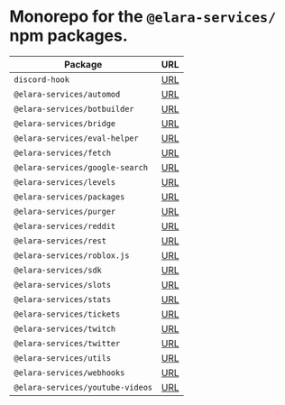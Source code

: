 # Monorepo for the `@elara-services/` npm packages.

| Package | URL |
| ------- | ------ |
| `discord-hook` |[URL](https://www.npmjs.com/package/discord-hook)  |
| `@elara-services/automod` | [URL](https://www.npmjs.com/package/@elara-services/automod) |
| `@elara-services/botbuilder` | [URL](https://www.npmjs.com/package/@elara-services/botbuilder) |
| `@elara-services/bridge` | [URL](https://www.npmjs.com/package/@elara-services/bridge) |
| `@elara-services/eval-helper` | [URL](https://www.npmjs.com/package/@elara-services/eval-helper) |
| `@elara-services/fetch` | [URL](https://www.npmjs.com/package/@elara-services/fetch) |
| `@elara-services/google-search` | [URL](https://www.npmjs.com/package/@elara-services/google-search) |
| `@elara-services/levels` | [URL](https://www.npmjs.com/package/@elara-services/levels) |
| `@elara-services/packages` | [URL](https://www.npmjs.com/package/@elara-services/packages) |
| `@elara-services/purger` | [URL](https://www.npmjs.com/package/@elara-services/purger) |
| `@elara-services/reddit` | [URL](https://www.npmjs.com/package/@elara-services/reddit) |
| `@elara-services/rest` | [URL](https://www.npmjs.com/package/@elara-services/rest) |
| `@elara-services/roblox.js` | [URL](https://www.npmjs.com/package/@elara-services/roblox.js) |
| `@elara-services/sdk` | [URL](https://www.npmjs.com/package/@elara-services/sdk) |
| `@elara-services/slots` | [URL](https://www.npmjs.com/package/@elara-services/slots) |
| `@elara-services/stats` | [URL](https://www.npmjs.com/package/@elara-services/stats) |
| `@elara-services/tickets` | [URL](https://www.npmjs.com/package/@elara-services/tickets) |
| `@elara-services/twitch` | [URL](https://www.npmjs.com/package/@elara-services/twitch) |
| `@elara-services/twitter` | [URL](https://www.npmjs.com/package/@elara-services/twitter) |
| `@elara-services/utils` | [URL](https://www.npmjs.com/package/@elara-services/utils) |
| `@elara-services/webhooks` | [URL](https://www.npmjs.com/package/@elara-services/webhooks) |
| `@elara-services/youtube-videos` | [URL](https://www.npmjs.com/package/@elara-services/youtube-videos) |